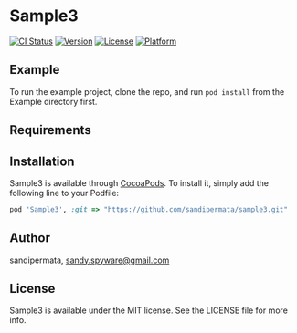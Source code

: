 # Sample3

[![CI Status](https://img.shields.io/travis/sandipermata/Sample3.svg?style=flat)](https://travis-ci.org/sandipermata/Sample3)
[![Version](https://img.shields.io/cocoapods/v/Sample3.svg?style=flat)](https://cocoapods.org/pods/Sample3)
[![License](https://img.shields.io/cocoapods/l/Sample3.svg?style=flat)](https://cocoapods.org/pods/Sample3)
[![Platform](https://img.shields.io/cocoapods/p/Sample3.svg?style=flat)](https://cocoapods.org/pods/Sample3)

## Example

To run the example project, clone the repo, and run `pod install` from the Example directory first.

## Requirements

## Installation

Sample3 is available through [CocoaPods](https://cocoapods.org). To install
it, simply add the following line to your Podfile:

```ruby
pod 'Sample3', :git => "https://github.com/sandipermata/sample3.git"
```

## Author

sandipermata, sandy.spyware@gmail.com

## License

Sample3 is available under the MIT license. See the LICENSE file for more info.
